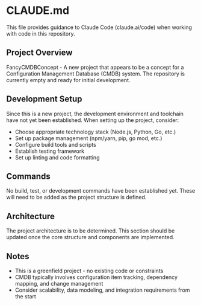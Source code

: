 # CLAUDE.md

This file provides guidance to Claude Code (claude.ai/code) when working with code in this repository.

## Project Overview

FancyCMDBConcept - A new project that appears to be a concept for a Configuration Management Database (CMDB) system. The repository is currently empty and ready for initial development.

## Development Setup

Since this is a new project, the development environment and toolchain have not yet been established. When setting up the project, consider:

- Choose appropriate technology stack (Node.js, Python, Go, etc.)
- Set up package management (npm/yarn, pip, go mod, etc.)
- Configure build tools and scripts
- Establish testing framework
- Set up linting and code formatting

## Commands

No build, test, or development commands have been established yet. These will need to be added as the project structure is defined.

## Architecture

The project architecture is to be determined. This section should be updated once the core structure and components are implemented.

## Notes

- This is a greenfield project - no existing code or constraints
- CMDB typically involves configuration item tracking, dependency mapping, and change management
- Consider scalability, data modeling, and integration requirements from the start